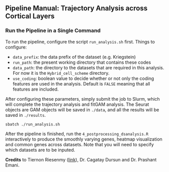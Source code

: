 ## Pipeline Manual: Trajectory Analysis across Cortical Layers

### Run the Pipeline in a Single Command

To run the pipeline, configure the script `run_analysis.sh` first. Things to configure:

+   `data_prefix`: the data prefix of the dataset (e.g. Kriegstein)
+   `run_path`: the present working directory that contains these codes
+   `data_path`: the directory to the datasets that are required in this analysis. For now it is the `Hybrid_cell_scheme` directory.
+   `use_coding`: boolean value to decide whether or not only the coding features are used in the analysis. Default is `FALSE` meaning that all features are included. 

After configuring these parameters, simply submit the job to Slurm, which will complete the trajectory analysis and fitGAM analysis. The Seurat objects are GAM objects will be saved in `./data`, and all the results will be saved in `./results`.

```shell
sbatch ./run_analysis.sh
```

After the pipeline is finished, run the `4_postprocessing_dsanalysis.R` interactively to produce the smoothly varying genes, heatmap visualization and common genes across datasets. Note that you will need to specify which datasets are to be inputed.



**Credits** to Tiernon Riesenmy ([link](https://github.com/TiernonRR/Trajectory_Analysis)), Dr. Cagatay Dursun and Dr. Prashant Emani.
